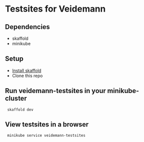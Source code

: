 # Testsites for Veidemann

## Dependencies
- skaffold
- minikube

## Setup
 - [Install skaffold](https://skaffold.dev/docs/install/)
 - Clone this repo

## Run veidemann-testsites in your minikube-cluster
```
 skaffold dev 
```
## View testsites in a browser
```
 minikube service veidemann-testsites
```
